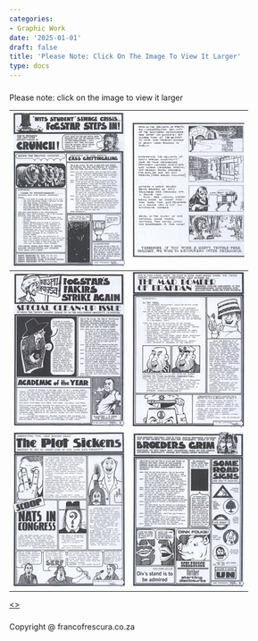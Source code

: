 ```yaml
---
categories:
- Graphic Work
date: '2025-01-01'
draft: false
title: 'Please Note: Click On The Image To View It Larger'
type: docs
---
```


#####   
Please note: click on the image to view it larger 

[![wits-students-small](/images/burger-saga/wits-students-small.jpg)](/graphic-work/graphic-work-crunch/) | [![07-small2](/images/burger-saga/07-small2.jpg)](/graphic-work/graphic-work-patagornia/)  
---|---  
[![18-special-cleanup](/images/burger-saga/18-special-cleanup.jpg)](/graphic-work/graphic-work-clean-up-issue/) | [![mad-bomber-small](/images/burger-saga/mad-bomber-small.jpg)](/graphic-work/graphic-work-mad-bomber/)  
[![11-plot-sickens-small](/images/burger-saga/11-plot-sickens-small.jpg)](/graphic-work/graphic-work-plot/) | [![20-broeders-grim-small](/images/burger-saga/20-broeders-grim-small.jpg)](/graphic-work/graphic-work-broeders-grim/)  
  
[<<thumb nails continues on next page>>](/graphic-work/graphic-work-john-burger-cont3/)

#####   

Copyright @ francofrescura.co.za
